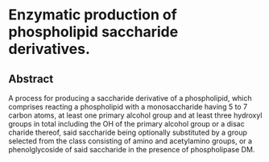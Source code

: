# Enzymatic production of phospholipid saccharide derivatives.

## Abstract
A process for producing a saccharide derivative of a phospholipid, which comprises reacting a phospholipid with a monosaccharide having 5 to 7 carbon atoms, at least one primary alcohol group and at least three hydroxyl groups in total including the OH of the primary alcohol group or a disac charide thereof, said saccharide being optionally substituted by a group selected from the class consisting of amino and acetylamino groups, or a phenolglycoside of said saccharide in the presence of phospholipase DM.